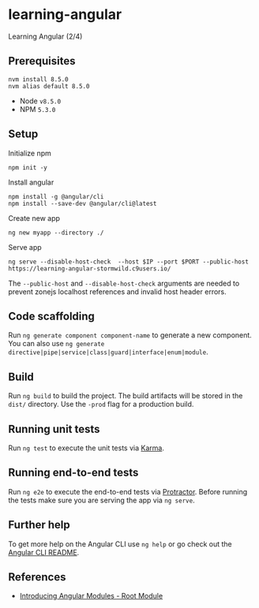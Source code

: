 # learning-angular

Learning Angular (2/4)

## Prerequisites

```
nvm install 8.5.0
nvm alias default 8.5.0
```

- Node `v8.5.0`
- NPM `5.3.0`

## Setup

Initialize npm

```
npm init -y
```

Install angular

```
npm install -g @angular/cli
npm install --save-dev @angular/cli@latest
```

Create new app

```
ng new myapp --directory ./
```

Serve app

```
ng serve --disable-host-check  --host $IP --port $PORT --public-host https://learning-angular-stormwild.c9users.io/
```

The `--public-host` and `--disable-host-check` arguments are needed to prevent zonejs localhost references and invalid host header errors.


## Code scaffolding

Run `ng generate component component-name` to generate a new component. You can also use `ng generate directive|pipe|service|class|guard|interface|enum|module`.

## Build

Run `ng build` to build the project. The build artifacts will be stored in the `dist/` directory. Use the `-prod` flag for a production build.

## Running unit tests

Run `ng test` to execute the unit tests via [Karma](https://karma-runner.github.io).

## Running end-to-end tests

Run `ng e2e` to execute the end-to-end tests via [Protractor](http://www.protractortest.org/).
Before running the tests make sure you are serving the app via `ng serve`.

## Further help

To get more help on the Angular CLI use `ng help` or go check out the [Angular CLI README](https://github.com/angular/angular-cli/blob/master/README.md).



## References

- [Introducing Angular Modules - Root Module](https://johnpapa.net/introducing-angular-modules-root-module/)